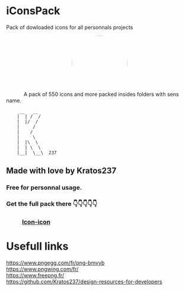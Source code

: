 # iConsPack
Pack of dowloaded icons for all personnals projects

<center><img src="https://encrypted-tbn0.gstatic.com/images?q=tbn%3AANd9GcS9N5hKiiKz1wlt7lV4XX9s9jsadECOL2Yclg&usqp=CAU" style="width:150px; border-radius:50%"></center>
 &nbsp;&nbsp; &nbsp;&nbsp; &nbsp;&nbsp; &nbsp;&nbsp; A pack of 550 icons and more packed insides folders with sens name.


         __   __
        |  | /  /  
        |  |/  /
        |     /  
        |    /
        |     \
        |  |\  \
        |  | \  \   
        |__|  \__\  237
        
        
      
## Made with love by Kratos237

### Free for personnal usage. 
### Get the full pack there 👇👇👇👇👇
### &nbsp;&nbsp; &nbsp;&nbsp; &nbsp;&nbsp; &nbsp;&nbsp;<a href="https://icon-icons.com/">Icon-icon</a>
# Usefull links
https://www.pngegg.com/fr/png-bmvyb <br/>
https://www.pngwing.com/fr/<br/>
https://www.freepng.fr/<br/> 
https://github.com/Kratos237/design-resources-for-developers
